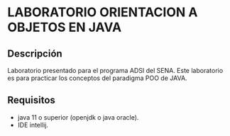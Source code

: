# LABORATORIO ORIENTACION A OBJETOS EN JAVA

## Descripción
  Laboratorio presentado para el programa ADSI del SENA.
Este laboratorio es para practicar los conceptos del paradigma POO de JAVA.

## Requisitos
* java 11 o superior (openjdk o java oracle).
* IDE intellij.

